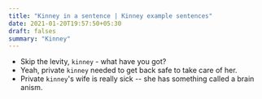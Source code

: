 ```yaml
---
title: "Kinney in a sentence | Kinney example sentences"
date: 2021-01-20T19:57:50+05:30
draft: falses
summary: "Kinney"
---
```

- Skip the levity, `kinney` - what have you got?
- Yeah, private `kinney` needed to get back safe to take care of her.
- Private `kinney`'s wife is really sick -- she has something called a brain anism.
                 
